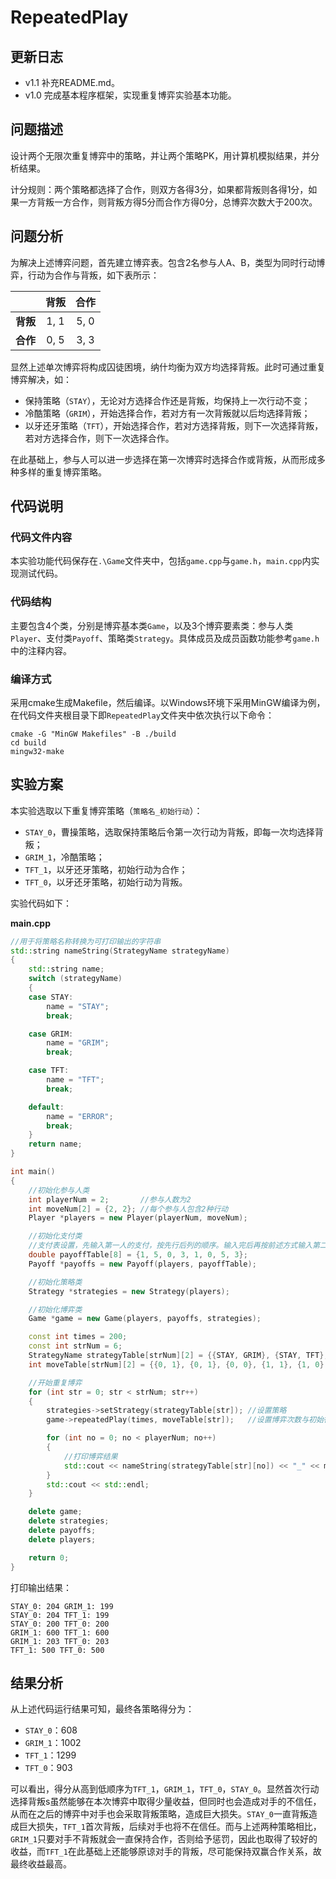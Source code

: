 # RepeatedPlay

## 更新日志

- v1.1 补充README.md。
- v1.0 完成基本程序框架，实现重复博弈实验基本功能。

## 问题描述

设计两个无限次重复博弈中的策略，并让两个策略PK，用计算机模拟结果，并分析结果。

计分规则：两个策略都选择了合作，则双方各得3分，如果都背叛则各得1分，如果一方背叛一方合作，则背叛方得5分而合作方得0分，总博弈次数大于200次。

## 问题分析

为解决上述博弈问题，首先建立博弈表。包含2名参与人A、B，类型为同时行动博弈，行动为合作与背叛，如下表所示：

|          | **背叛** | **合作** |
| :------: | :------: | :------: |
| **背叛** |   1, 1   |   5, 0   |
| **合作** |   0, 5   |   3, 3   |

显然上述单次博弈将构成囚徒困境，纳什均衡为双方均选择背叛。此时可通过重复博弈解决，如：

- 保持策略（`STAY`），无论对方选择合作还是背叛，均保持上一次行动不变；
- 冷酷策略（`GRIM`），开始选择合作，若对方有一次背叛就以后均选择背叛；
- 以牙还牙策略（`TFT`），开始选择合作，若对方选择背叛，则下一次选择背叛，若对方选择合作，则下一次选择合作。

在此基础上，参与人可以进一步选择在第一次博弈时选择合作或背叛，从而形成多种多样的重复博弈策略。

## 代码说明

### 代码文件内容

本实验功能代码保存在`.\Game`文件夹中，包括`game.cpp`与`game.h`，`main.cpp`内实现测试代码。

### 代码结构

主要包含4个类，分别是博弈基本类`Game`，以及3个博弈要素类：参与人类`Player`、支付类`Payoff`、策略类`Strategy`。具体成员及成员函数功能参考`game.h`中的注释内容。

### 编译方式

采用cmake生成Makefile，然后编译。以Windows环境下采用MinGW编译为例，在代码文件夹根目录下即`RepeatedPlay`文件夹中依次执行以下命令：

```
cmake -G "MinGW Makefiles" -B ./build
cd build
mingw32-make
```

## 实验方案

本实验选取以下重复博弈策略（`策略名_初始行动`）：

- `STAY_0`，曹操策略，选取保持策略后令第一次行动为背叛，即每一次均选择背叛；
- `GRIM_1`，冷酷策略；
- `TFT_1`，以牙还牙策略，初始行动为合作；
- `TFT_0`，以牙还牙策略，初始行动为背叛。

实验代码如下：

**main.cpp**

```cpp
//用于将策略名称转换为可打印输出的字符串
std::string nameString(StrategyName strategyName)
{
    std::string name;
    switch (strategyName)
    {
    case STAY:
        name = "STAY";
        break;

    case GRIM:
        name = "GRIM";
        break;

    case TFT:
        name = "TFT";
        break;

    default:
        name = "ERROR";
        break;
    }
    return name;
}

int main()
{
    //初始化参与人类
    int playerNum = 2;       //参与人数为2
    int moveNum[2] = {2, 2}; //每个参与人包含2种行动
    Player *players = new Player(playerNum, moveNum);

    //初始化支付类
    //支付表设置，先输入第一人的支付，按先行后列的顺序。输入完后再按前述方式输入第二人的支付
    double payoffTable[8] = {1, 5, 0, 3, 1, 0, 5, 3};
    Payoff *payoffs = new Payoff(players, payoffTable);

    //初始化策略类
    Strategy *strategies = new Strategy(players);

    //初始化博弈类
    Game *game = new Game(players, payoffs, strategies);

    const int times = 200;                                                                                                  //重复博弈次数
    const int strNum = 6;                                                                                                   //实验策略种类数
    StrategyName strategyTable[strNum][2] = {{STAY, GRIM}, {STAY, TFT}, {STAY, TFT}, {GRIM, TFT}, {GRIM, TFT}, {TFT, TFT}}; //3种策略两两之间比较
    int moveTable[strNum][2] = {{0, 1}, {0, 1}, {0, 0}, {1, 1}, {1, 0}, {1, 0}};                                            //0表示背叛，1表示合作。2名参与人的初始行动

    //开始重复博弈
    for (int str = 0; str < strNum; str++)
    {
        strategies->setStrategy(strategyTable[str]); //设置策略
        game->repeatedPlay(times, moveTable[str]);   //设置博弈次数与初始行动

        for (int no = 0; no < playerNum; no++)
        {
            //打印博弈结果
            std::cout << nameString(strategyTable[str][no]) << "_" << moveTable[str][no] << ": " << game->getFinalPayoff()[no] << " ";
        }
        std::cout << std::endl;
    }

    delete game;
    delete strategies;
    delete payoffs;
    delete players;

    return 0;
}
```

打印输出结果：

```
STAY_0: 204 GRIM_1: 199
STAY_0: 204 TFT_1: 199
STAY_0: 200 TFT_0: 200
GRIM_1: 600 TFT_1: 600
GRIM_1: 203 TFT_0: 203
TFT_1: 500 TFT_0: 500
```

## 结果分析

从上述代码运行结果可知，最终各策略得分为：

- `STAY_0`：608
- `GRIM_1`：1002
- `TFT_1`：1299
- `TFT_0`：903

可以看出，得分从高到低顺序为`TFT_1`，`GRIM_1`，`TFT_0`，`STAY_0`。显然首次行动选择背叛s虽然能够在本次博弈中取得少量收益，但同时也会造成对手的不信任，从而在之后的博弈中对手也会采取背叛策略，造成巨大损失。`STAY_0`一直背叛造成巨大损失，`TFT_1`首次背叛，后续对手也将不在信任。而与上述两种策略相比，`GRIM_1`只要对手不背叛就会一直保持合作，否则给予惩罚，因此也取得了较好的收益，而`TFT_1`在此基础上还能够原谅对手的背叛，尽可能保持双赢合作关系，故最终收益最高。
